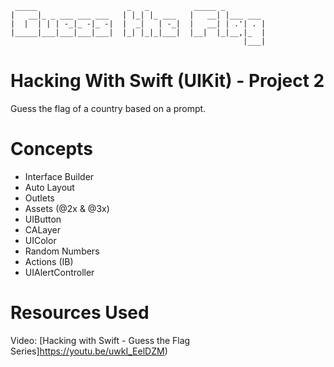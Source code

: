 ```
 _____                    _   _          _____ _         
|   __|_ _ ___ ___ ___   | |_| |_ ___   |   __| |___ ___ 
|  |  | | | -_|_ -|_ -|  |  _|   | -_|  |   __| | .'| . |
|_____|___|___|___|___|  |_| |_|_|___|  |__|  |_|__,|_  |
                                                    |___|
```

#  Hacking With Swift (UIKit) - Project 2

Guess the flag of a country based on a prompt.

# Concepts

- Interface Builder
- Auto Layout
- Outlets
- Assets (@2x & @3x)
- UIButton
- CALayer
- UIColor
- Random Numbers
- Actions (IB)
- UIAlertController


# Resources Used

Video: [Hacking with Swift - Guess the Flag Series]https://youtu.be/uwkI_EelDZM)
